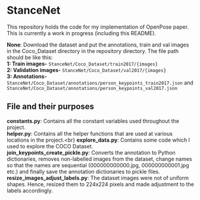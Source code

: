 # StanceNet

This repository holds the code for my implementation of OpenPose paper. This is currently a work in progress (including this README).

**None**: Download the dataset and put the annotations, train and val images in the Coco_Dataset directory in the repository directory. The file path should be like this:\
**1: Train images-** `StanceNet/Coco_Dataset/train2017/{images}`\
**2: Validation images-** `StanceNet/Coco_Dataset/val2017/{images}`\
**3: Annotations-** `StanceNet/Coco_Dataset/annotations/person_keypoints_train2017.json` and `StanceNet/Coco_Dataset/annotations/person_keypoints_val2017.json`

## File and their purposes
**constants.py**: Contains all the constant variables used throughout the project.<br>
**helper.py**: Contains all the helper functions that are used at various locations in the project.<br}
**explore_data.py**: Contains some code which I used to explore the COCO Dataset.<br>
**join_keypoints_create_pickle.py**: Converts the annotation to Python dictionaries, removes non-labelled images from the dataset, change names so that the names are sequential (000000000000.jpg, 000000000001.jpg etc.) and finally save the annotation dictionaries to pickle files.<br>
**resize_images_adjust_labels.py**: The dataset images were not of uniform shapes. Hence, resized them to 224x224 pixels and made adjustment to the labels accordingly.<br>
